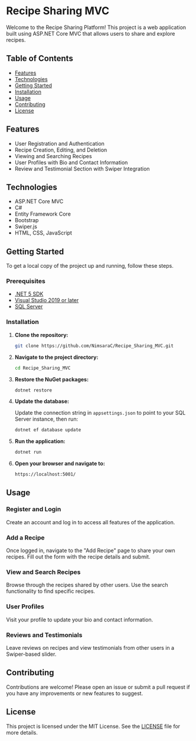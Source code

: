 # Recipe Sharing MVC

Welcome to the Recipe Sharing Platform! This project is a web application built using ASP.NET Core MVC that allows users to share and explore recipes.

## Table of Contents

- [Features](#features)
- [Technologies](#technologies)
- [Getting Started](#getting-started)
- [Installation](#installation)
- [Usage](#usage)
- [Contributing](#contributing)
- [License](#license)

## Features

- User Registration and Authentication
- Recipe Creation, Editing, and Deletion
- Viewing and Searching Recipes
- User Profiles with Bio and Contact Information
- Review and Testimonial Section with Swiper Integration

## Technologies

- ASP.NET Core MVC
- C#
- Entity Framework Core
- Bootstrap
- Swiper.js
- HTML, CSS, JavaScript

## Getting Started

To get a local copy of the project up and running, follow these steps.

### Prerequisites

- [.NET 5 SDK](https://dotnet.microsoft.com/download/dotnet/5.0)
- [Visual Studio 2019 or later](https://visualstudio.microsoft.com/)
- [SQL Server](https://www.microsoft.com/en-us/sql-server/sql-server-downloads)

### Installation

1. **Clone the repository:**

   ```bash
   git clone https://github.com/NimsaraC/Recipe_Sharing_MVC.git
   ```

2. **Navigate to the project directory:**

   ```bash
   cd Recipe_Sharing_MVC
   ```

3. **Restore the NuGet packages:**

   ```bash
   dotnet restore
   ```

4. **Update the database:**

   Update the connection string in `appsettings.json` to point to your SQL Server instance, then run:

   ```bash
   dotnet ef database update
   ```

5. **Run the application:**

   ```bash
   dotnet run
   ```

6. **Open your browser and navigate to:**

   ```
   https://localhost:5001/
   ```

## Usage

### Register and Login

Create an account and log in to access all features of the application.

### Add a Recipe

Once logged in, navigate to the "Add Recipe" page to share your own recipes. Fill out the form with the recipe details and submit.

### View and Search Recipes

Browse through the recipes shared by other users. Use the search functionality to find specific recipes.

### User Profiles

Visit your profile to update your bio and contact information.

### Reviews and Testimonials

Leave reviews on recipes and view testimonials from other users in a Swiper-based slider.

## Contributing

Contributions are welcome! Please open an issue or submit a pull request if you have any improvements or new features to suggest.

## License

This project is licensed under the MIT License. See the [LICENSE](LICENSE) file for more details.
